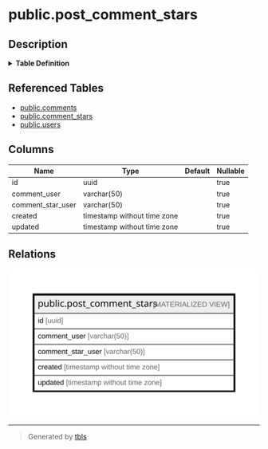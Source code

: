 # public.post_comment_stars

## Description

<details>
<summary><strong>Table Definition</strong></summary>

```sql
CREATE MATERIALIZED VIEW post_comment_stars AS (
 SELECT cs.id,
    cu.username AS comment_user,
    csu.username AS comment_star_user,
    cs.created,
    cs.updated
   FROM (((comments c
     LEFT JOIN comment_stars cs ON (((cs.comment_post_id = c.id) AND (cs.comment_user_id = c.user_id))))
     LEFT JOIN users cu ON ((cu.id = cs.comment_user_id)))
     LEFT JOIN users csu ON ((csu.id = cs.user_id)))
)
```

</details>

## Referenced Tables

- [public.comments](public.comments.md)
- [public.comment_stars](public.comment_stars.md)
- [public.users](public.users.md)

## Columns

| Name | Type | Default | Nullable |
| ---- | ---- | ------- | -------- |
| id | uuid |  | true |
| comment_user | varchar(50) |  | true |
| comment_star_user | varchar(50) |  | true |
| created | timestamp without time zone |  | true |
| updated | timestamp without time zone |  | true |

## Relations

![er](public.post_comment_stars.svg)

---

> Generated by [tbls](https://github.com/k1LoW/tbls)
